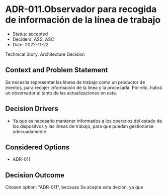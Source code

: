 # ADR-011.Observador para recogida de información de la línea de trabajo

* Status: accepted
* Deciders: ASS, ASC
* Date: 2022-11-22

Technical Story: Architecture Decision

## Context and Problem Statement

Se necesita representar las líneas de trabajo como un productor de eventos, para recojer información de la línea y la procesarla. Por ello, habrá un observador al tanto de las actualizaciones en esta.

## Decision Drivers

* Ya que es necesario mantener informados a los operarios del estado de los dispositvos y las líneas de trabajo, para que puedan gestionarse adecuadamente.

## Considered Options

* ADR-011

## Decision Outcome

Chosen option: "ADR-011", because Se acepta esta deción, ya que
